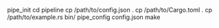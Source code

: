 pipe_init
cd pipeline
cp /path/to/config.json .
cp /path/to/Cargo.toml .
cp /path/to/example.rs bin/
pipe_config config.json 
make

